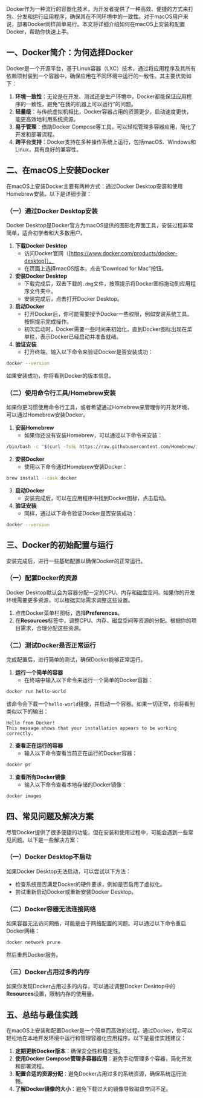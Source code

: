 Docker作为一种流行的容器化技术，为开发者提供了一种高效、便捷的方式来打包、分发和运行应用程序，确保其在不同环境中的一致性。对于macOS用户来说，部署Docker同样简单易行。本文将详细介绍如何在macOS上安装和配置Docker，帮助你快速上手。

## 一、Docker简介：为何选择Docker
Docker是一个开源平台，基于Linux容器（LXC）技术，通过将应用程序及其所有依赖项封装到一个容器中，确保应用在不同环境中运行的一致性。其主要优势如下：

1. **环境一致性**：无论是在开发、测试还是生产环境中，Docker都能保证应用程序的一致性，避免“在我的机器上可以运行”的问题。
2. **轻量级**：与传统虚拟机相比，Docker容器占用的资源更少，启动速度更快，能更高效地利用系统资源。
3. **易于管理**：借助Docker Compose等工具，可以轻松管理多容器应用，简化了开发和部署流程。
4. **跨平台支持**：Docker支持在多种操作系统上运行，包括macOS、Windows和Linux，具有良好的兼容性。

## 二、在macOS上安装Docker
在macOS上安装Docker主要有两种方式：通过Docker Desktop安装和使用Homebrew安装。以下是详细步骤：

### （一）通过Docker Desktop安装
Docker Desktop是Docker官方为macOS提供的图形化界面工具，安装过程非常简单，适合初学者和大多数用户。

1. **下载Docker Desktop**
    - 访问Docker官网（[https://www.docker.com/products/docker-desktop]）。
    - 在页面上选择macOS版本，点击“Download for Mac”按钮。
2. **安装Docker Desktop**
    - 下载完成后，双击下载的`.dmg`文件，按照提示将Docker图标拖动到应用程序文件夹中。
    - 安装完成后，点击打开Docker Desktop。
3. **启动Docker**
    - 打开Docker后，你可能需要授予Docker一些权限，例如安装系统工具。按照提示完成操作。
    - 初次启动时，Docker需要一些时间来初始化，直到Docker图标出现在菜单栏，表示Docker已经启动并准备就绪。
4. **验证安装**
    - 打开终端，输入以下命令来验证Docker是否安装成功：

```bash
docker --version
```

如果安装成功，你将看到Docker的版本信息。

### （二）使用命令行工具/Homebrew安装
如果你更习惯使用命令行工具，或者希望通过Homebrew来管理你的开发环境，可以通过Homebrew安装Docker。

1. **安装Homebrew**
    - 如果你还没有安装Homebrew，可以通过以下命令来安装：

```bash
/bin/bash -c "$(curl -fsSL https://raw.githubusercontent.com/Homebrew/install/HEAD/install.sh)"
```

2. **安装Docker**
    - 使用以下命令通过Homebrew安装Docker：

```bash
brew install --cask docker
```

3. **启动Docker**
    - 安装完成后，可以在应用程序中找到Docker图标，点击启动。
4. **验证安装**
    - 同样，通过以下命令验证Docker是否安装成功：

```bash
docker --version
```

## 三、Docker的初始配置与运行
安装完成后，进行一些基础配置以确保Docker的正常运行。

### （一）配置Docker的资源
Docker Desktop默认会为容器分配一定的CPU、内存和磁盘空间。如果你的开发环境需要更多资源，可以根据实际需求调整这些设置。

1. 点击Docker菜单栏图标，选择**Preferences**。
2. 在**Resources**标签中，调整CPU、内存、磁盘空间等资源的分配。根据你的项目需求，合理分配这些资源。

### （二）测试Docker是否正常运行
完成配置后，进行简单的测试，确保Docker能够正常运行。

1. **运行一个简单的容器**
    - 在终端中输入以下命令来运行一个简单的Docker容器：

```bash
docker run hello-world
```

该命令会下载一个`hello-world`镜像，并启动一个容器。如果一切正常，你将看到类似以下的输出：

```plain
Hello from Docker!
This message shows that your installation appears to be working correctly.
```

2. **查看正在运行的容器**
    - 输入以下命令查看当前正在运行的Docker容器：

```bash
docker ps
```

3. **查看所有Docker镜像**
    - 输入以下命令查看本地存储的Docker镜像：

```bash
docker images
```

## 四、常见问题及解决方案
尽管Docker提供了很多便捷的功能，但在安装和使用过程中，可能会遇到一些常见问题。以下是一些解决方案：

### （一）Docker Desktop不启动
如果Docker Desktop无法启动，可以尝试以下方法：

+ 检查系统是否满足Docker的硬件要求，例如是否启用了虚拟化。
+ 尝试重新启动Docker或重新安装Docker Desktop。

### （二）Docker容器无法连接网络
如果容器无法访问网络，可能是由于网络配置的问题。可以通过以下命令重启Docker网络：

```bash
docker network prune
```

然后重启Docker服务。

### （三）Docker占用过多的内存
如果你发现Docker占用过多的内存，可以通过调整Docker Desktop中的**Resources**设置，限制内存的使用量。

## 五、总结与最佳实践
在macOS上安装和配置Docker是一个简单而高效的过程。通过Docker，你可以轻松地在本地开发环境中运行和管理容器化应用程序。以下是最佳实践建议：

1. **定期更新Docker版本**：确保安全性和稳定性。
2. **使用Docker Compose管理多容器应用**：避免手动管理多个容器，简化开发和部署流程。
3. **配置合适的资源分配**：避免Docker占用过多的系统资源，确保系统运行流畅。
4. **了解Docker镜像的大小**：避免下载过大的镜像导致磁盘空间不足。